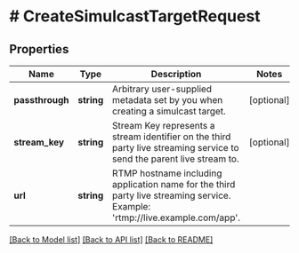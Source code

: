 # # CreateSimulcastTargetRequest

## Properties

Name | Type | Description | Notes
------------ | ------------- | ------------- | -------------
**passthrough** | **string** | Arbitrary user-supplied metadata set by you when creating a simulcast target. | [optional]
**stream_key** | **string** | Stream Key represents a stream identifier on the third party live streaming service to send the parent live stream to. | [optional]
**url** | **string** | RTMP hostname including application name for the third party live streaming service. Example: &#39;rtmp://live.example.com/app&#39;. |

[[Back to Model list]](../../README.md#models) [[Back to API list]](../../README.md#endpoints) [[Back to README]](../../README.md)
